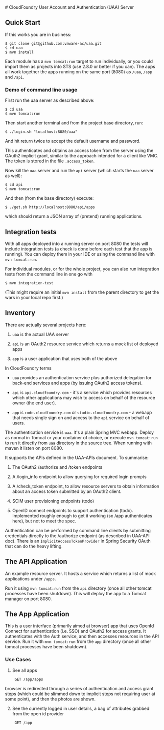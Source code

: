 <link href="https://raw.github.com/clownfart/Markdown-CSS/master/markdown.css" rel="stylesheet"></link> 
# CloudFoundry User Account and Authentication (UAA) Server

## Quick Start

If this works you are in business:

    $ git clone git@github.com:vmware-ac/uaa.git
    $ cd uaa
    $ mvn install
	
Each module has a `mvn tomcat:run` target to run individually, or you
could import them as projects into STS (use 2.8.0 or better if you
can).  The apps all work together the apps running on the same port
(8080) as `/uaa`, `/app` and `/api`.

### Demo of command line usage

First run the uaa server as described above:

    $ cd uaa
    $ mvn tomcat:run

Then start another terminal and from the project base directory, run:

    $ ./login.sh "localhost:8080/uaa"

And hit return twice to accept the default username and password.

This authenticates and obtains an access token from the server using the OAuth2 implicit
grant, similar to the approach intended for a client like VMC. The token is
stored in the file `.access_token`.

Now kill the `uaa` server and run the `api` server (which starts the
`uaa` server as well):
 
    $ cd api
    $ mvn tomcat:run

And then (from the base directory) execute:

    $ ./get.sh http://localhost:8080/api/apps

which should return a JSON array of (pretend) running applications.

## Integration tests

With all apps deployed into a running server on port 8080 the tests
will include integration tests (a check is done before each test that
the app is running).  You can deploy them in your IDE or using the
command line with `mvn tomcat:run`.

For individual modules, or for the whole project, you can also run
integration tests from the command line in one go with

    $ mvn integration-test

(This might require an initial `mvn install` from the parent directory
to get the wars in your local repo first.)

## Inventory

There are actually several projects here:

1. `uaa` is the actual UAA server

2. `api` is an OAuth2 resource service which returns a mock list of deployed apps

3. `app` is a user application that uses both of the above

In CloudFoundry terms

* `uaa` provides an authentication service plus authorized delegation for
   back-end services and apps (by issuing OAuth2 access tokens).

* `api` is `api.cloudfoundry.com` - it's a service which provides resources
   which other applications may wish to access on behalf of the resource
   owner (the end user).

* `app` is `code.cloudfoundry.com` or `studio.cloudfoundry.com` - a
  webapp that needs single sign on and access to the `api` service on
  behalf of users.

The authentication service is `uaa`. It's a plain Spring MVC webapp.
Deploy as normal in Tomcat or your container of choice, or execute
`mvn tomcat:run` to run it directly from `uaa` directory in the source tree.
When running with maven it listen on port 8080.

It supports the APIs defined in the UAA-APIs document. To summarise:

1. The OAuth2 /authorize and /token endpoints

2. A /login_info endpoint to allow querying for required login prompts

3. A /check_token endpoint, to allow resource servers to obtain information about
an access token submitted by an OAuth2 client.

4. SCIM user provisioning endpoints (todo)

5. OpenID connect endpoints to support authentication
(todo). Implemented roughly enough to get it working (so /app
authenticates here), but not to meet the spec.

Authentication can be performed by command line clients by submitting
credentials directly to the /authorize endpoint (as described in
UAA-API doc).  There is an `ImplicitAccessTokenProvider` in Spring
Security OAuth that can do the heavy lifting.

## The API Application

An example resource server.  It hosts a service which returns
a list of mock applications under `/apps`.

Run it using `mvn tomcat:run` from the `api` directory (once all other
tomcat processes have been shutdown). This will deploy the app to a
Tomcat manager on port 8080.

## The App Application

This is a user interface (primarily aimed at browser) app that uses
OpenId Connect for authentication (i.e. SSO) and OAuth2 for access
grants.  It authenticates with the Auth service, and then accesses
resources in the API service.  Run it with `mvn tomcat:run` from the
`app` directory (once all other tomcat processes have been shutdown).

### Use Cases

1. See all apps

        GET /app/apps	

  browser is redirected through a series of authentication and access
  grant steps (which could be slimmed down to implicit steps not
  requiring user at some point), and then the photos are shown.

2. See the currently logged in user details, a bag of attributes
grabbed from the open id provider

        GET /app
